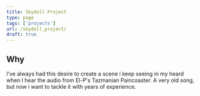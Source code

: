 ```yaml
---
title: Skydoll Project
type: page
tags: ['projects']
url: /skydoll_project/
draft: true
---
```



## Why

I've always had this desire to create a scene i keep seeing in my heard when I hear the audio from El-P's Tazmanian Paincoaster.  A very old song, but now i want to tackle it with years of experience.